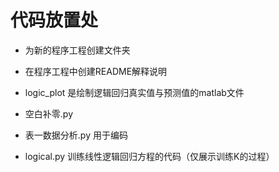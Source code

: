 # 代码放置处
- 为新的程序工程创建文件夹
- 在程序工程中创建README解释说明

- logic_plot 是绘制逻辑回归真实值与预测值的matlab文件
- 空白补零.py
- 表一数据分析.py 用于编码
- logical.py 训练线性逻辑回归方程的代码（仅展示训练K的过程）
